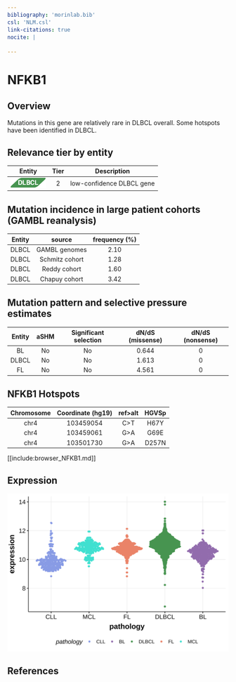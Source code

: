 ```yaml
---
bibliography: 'morinlab.bib'
csl: 'NLM.csl'
link-citations: true
nocite: |
  
---
```

# NFKB1

## Overview
Mutations in this gene are relatively rare in DLBCL overall. Some hotspots have been identified in DLBCL. 

## Relevance tier by entity

|Entity|Tier|Description               |
|:------:|:----:|--------------------------|
|![DLBCL](images/icons/DLBCL_tier1.png) |2   |low-confidence DLBCL gene|

## Mutation incidence in large patient cohorts (GAMBL reanalysis)

|Entity|source        |frequency (%)|
|:------:|:--------------:|:-------------:|
|DLBCL |GAMBL genomes |2.10         |
|DLBCL |Schmitz cohort|1.28         |
|DLBCL |Reddy cohort  |1.60         |
|DLBCL |Chapuy cohort |3.42         |

## Mutation pattern and selective pressure estimates

|Entity|aSHM|Significant selection|dN/dS (missense)|dN/dS (nonsense)|
|:------:|:----:|:---------------------:|:----------------:|:----------------:|
|BL    |No  |No                   |0.644           |0               |
|DLBCL |No  |No                   |1.613           |0               |
|FL    |No  |No                   |4.561           |0               |




## NFKB1 Hotspots

| Chromosome |Coordinate (hg19) | ref>alt | HGVSp | 
 | :---:| :---: | :--: | :---: |
| chr4 | 103459054 | C>T | H67Y |
| chr4 | 103459061 | G>A | G69E |
| chr4 | 103501730 | G>A | D257N |

[[include:browser_NFKB1.md]]

## Expression
![](images/gene_expression/NFKB1_by_pathology.svg)

<!-- FLAGGED FOR TIER 2 -->
<!-- ORIGIN: Unknown -->

## References
